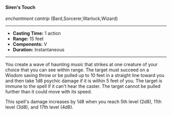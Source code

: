 #### Siren's Touch
*enchantment cantrip* (Bard,Sorcerer,Warlock,Wizard)
___
- **Casting Time:** 1 action
- **Range:** 15 feet
- **Components:** V
- **Duration:** Instantaneous
---
You create a wave of haunting music that strikes at one creature of your choice that you can see within range. The target must succeed on a Wisdom saving throw or be pulled up to 10 feet in a straight line toward you and then take 1d8 psychic damage if it is within 5 feet of you. The target is immune to the spell if it can't hear the caster. The target cannot be pulled further than it could move with its speed.

This spell's damage increases by 1d8 when you reach 5th level (2d8), 11th level (3d8), and 17th level (4d8).
